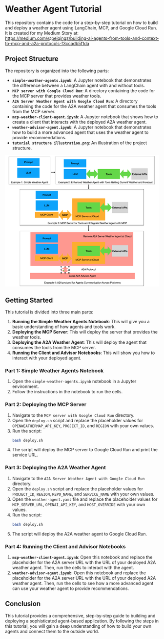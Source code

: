 # Weather Agent Tutorial

This repository contains the code for a step-by-step tutorial on how to build and deploy a weather agent using LangChain, MCP, and Google Cloud Run.
It is created for my Medium Story at: https://medium.com/@peiqingz/building-ai-agents-from-tools-and-context-to-mcp-and-a2a-protocols-f3ccadb5f1da

## Project Structure

The repository is organized into the following parts:

- **`simple-weather-agents.ipynb`**: A Jupyter notebook that demonstrates the difference between a LangChain agent with and without tools.
- **`MCP server with Google Cloud Run`**: A directory containing the code for the MCP server that provides weather tools.
- **`A2A Server Weather Agent with Google Cloud Run`**: A directory containing the code for the A2A weather agent that consumes the tools from the MCP server.
- **`mcp-weather-client-agent.ipynb`**: A Jupyter notebook that shows how to create a client that interacts with the deployed A2A weather agent.
- **`weather-advisor-agent.ipynb`**: A Jupyter notebook that demonstrates how to build a more advanced agent that uses the weather agent to provide recommendations.
- **`tutorial structure illustration.png`**: An illustration of the project structure.

![Tutorial Structure](tutorial%20structure%20illustration.png)

## Getting Started

This tutorial is divided into three main parts:

1.  **Running the Simple Weather Agents Notebook**: This will give you a basic understanding of how agents and tools work.
2.  **Deploying the MCP Server**: This will deploy the server that provides the weather tools.
3.  **Deploying the A2A Weather Agent**: This will deploy the agent that consumes the tools from the MCP server.
4.  **Running the Client and Advisor Notebooks**: This will show you how to interact with your deployed agent.

### Part 1: Simple Weather Agents Notebook

1.  Open the `simple-weather-agents.ipynb` notebook in a Jupyter environment.
2.  Follow the instructions in the notebook to run the cells.

### Part 2: Deploying the MCP Server

1.  Navigate to the `MCP server with Google Cloud Run` directory.
2.  Open the `deploy.sh` script and replace the placeholder values for `OPENWEATHERMAP_API_KEY`, `PROJECT_ID`, and `REGION` with your own values.
3.  Run the script:
    ```bash
    bash deploy.sh
    ```
4.  The script will deploy the MCP server to Google Cloud Run and print the service URL.

### Part 3: Deploying the A2A Weather Agent

1.  Navigate to the `A2A Server Weather Agent with Google Cloud Run` directory.
2.  Open the `deploy.sh` script and replace the placeholder values for `PROJECT_ID`, `REGION`, `REPO_NAME`, and `SERVICE_NAME` with your own values.
3.  Open the `weather-agent.yaml` file and replace the placeholder values for `MCP_SERVER_URL`, `OPENAI_API_KEY`, and `HOST_OVERRIDE` with your own values.
4.  Run the script:
    ```bash
    bash deploy.sh
    ```
5.  The script will deploy the A2A weather agent to Google Cloud Run.

### Part 4: Running the Client and Advisor Notebooks

1.  **`mcp-weather-client-agent.ipynb`**: Open this notebook and replace the placeholder for the A2A server URL with the URL of your deployed A2A weather agent. Then, run the cells to interact with the agent.
2.  **`weather-advisor-agent.ipynb`**: Open this notebook and replace the placeholder for the A2A server URL with the URL of your deployed A2A weather agent. Then, run the cells to see how a more advanced agent can use your weather agent to provide recommendations.

## Conclusion

This tutorial provides a comprehensive, step-by-step guide to building and deploying a sophisticated agent-based application. By following the steps in this tutorial, you will gain a deep understanding of how to build your own agents and connect them to the outside world.
